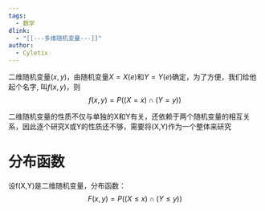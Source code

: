 ```yaml
---
tags:
  - 数学
dlink:
  - "[[---多维随机变量---]]"
author:
  - Cyletix
---
```

二维随机变量$(x,y)$，由随机变量$X=X(e)$和$Y=Y(e)$确定，为了方便，我们给他起个名字, 叫$f(x,y)$，则
$$f(x,y)=P((X=x) \cap (Y=y))$$

二维随机变量的性质不仅与单独的X和Y有关，还依赖于两个随机变量的相互关系，因此逐个研究X或Y的性质还不够，需要将(X,Y)作为一个整体来研究

# 分布函数
设f(X,Y)是二维随机变量，分布函数：
$$F(x,y)=P((X\leq x)\cap(Y\leq y))$$


